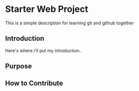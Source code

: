 # Starter Web Project

This is a simple description for learning git and github together

## Introduction
Here's where i'll put my introduction..
## Purpose

## How to Contribute